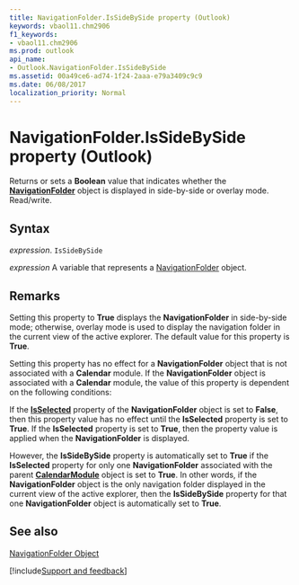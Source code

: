 ```yaml
---
title: NavigationFolder.IsSideBySide property (Outlook)
keywords: vbaol11.chm2906
f1_keywords:
- vbaol11.chm2906
ms.prod: outlook
api_name:
- Outlook.NavigationFolder.IsSideBySide
ms.assetid: 00a49ce6-ad74-1f24-2aaa-e79a3409c9c9
ms.date: 06/08/2017
localization_priority: Normal
---
```



# NavigationFolder.IsSideBySide property (Outlook)

Returns or sets a  **Boolean** value that indicates whether the **[NavigationFolder](Outlook.NavigationFolder.md)** object is displayed in side-by-side or overlay mode. Read/write.


## Syntax

_expression_. `IsSideBySide`

_expression_ A variable that represents a [NavigationFolder](Outlook.NavigationFolder.md) object.


## Remarks

Setting this property to  **True** displays the **NavigationFolder** in side-by-side mode; otherwise, overlay mode is used to display the navigation folder in the current view of the active explorer. The default value for this property is **True**.

Setting this property has no effect for a  **NavigationFolder** object that is not associated with a **Calendar** module. If the **NavigationFolder** object is associated with a **Calendar** module, the value of this property is dependent on the following conditions:

If the  **[IsSelected](Outlook.NavigationFolder.IsSelected.md)** property of the **NavigationFolder** object is set to **False**, then this property value has no effect until the **IsSelected** property is set to **True**. If the **IsSelected** property is set to **True**, then the property value is applied when the **NavigationFolder** is displayed.

However, the  **IsSideBySide** property is automatically set to **True** if the **IsSelected** property for only one **NavigationFolder** associated with the parent **[CalendarModule](Outlook.CalendarModule.md)** object is set to **True**. In other words, if the **NavigationFolder** object is the only navigation folder displayed in the current view of the active explorer, then the **IsSideBySide** property for that one **NavigationFolder** object is automatically set to **True**.


## See also


[NavigationFolder Object](Outlook.NavigationFolder.md)

[!include[Support and feedback](~/includes/feedback-boilerplate.md)]